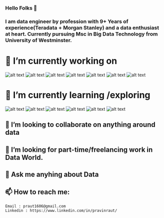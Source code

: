 ### Hello Folks 👋


### I am data engineer by profession with 9+ Years of experience(Teradata + Morgan Stanley) and a data enthusiast at heart. Currently pursuing Msc in Big Data Technology from University of Westminster.

# 🔭 I’m currently working on </font> 
 ![alt text](https://github.com/raut1606/raut1606/blob/Master/Spark.svg)
![alt text](https://github.com/raut1606/raut1606/blob/Master/Azure.png)
![alt text](https://github.com/raut1606/raut1606/blob/Master/Databricks.png)
![alt text](https://github.com/raut1606/raut1606/blob/Master/Python.png)
![alt text](https://github.com/raut1606/raut1606/blob/Master/Informatica.jpg)
![alt text](https://github.com/raut1606/raut1606/blob/Master/SqlServer.png)
![alt text](https://github.com/raut1606/raut1606/blob/Master/Teradata.png)
# 🌱 I’m currently learning /exploring
![alt text](https://github.com/raut1606/raut1606/blob/Master/Kafka.png)
![alt text](https://github.com/raut1606/raut1606/blob/Master/PowerBI.png)
![alt text](https://github.com/raut1606/raut1606/blob/Master/Scala.png)
![alt text](https://github.com/raut1606/raut1606/blob/Master/AWS.svg)
![alt text](https://github.com/raut1606/raut1606/blob/Master/GoogleCLoud.png)
![alt text](https://github.com/raut1606/raut1606/blob/Master/Snowflake.png)
## 👯 I’m looking to collaborate on anything around data
## 🤔 I’m looking for part-time/freelancing work in Data World.
## 💬 Ask me anyhing about Data
## 📫 How to reach me: 
    Email : praut1606@gmail.com
    Linkedin : https://www.linkedin.com/in/pravinraut/

